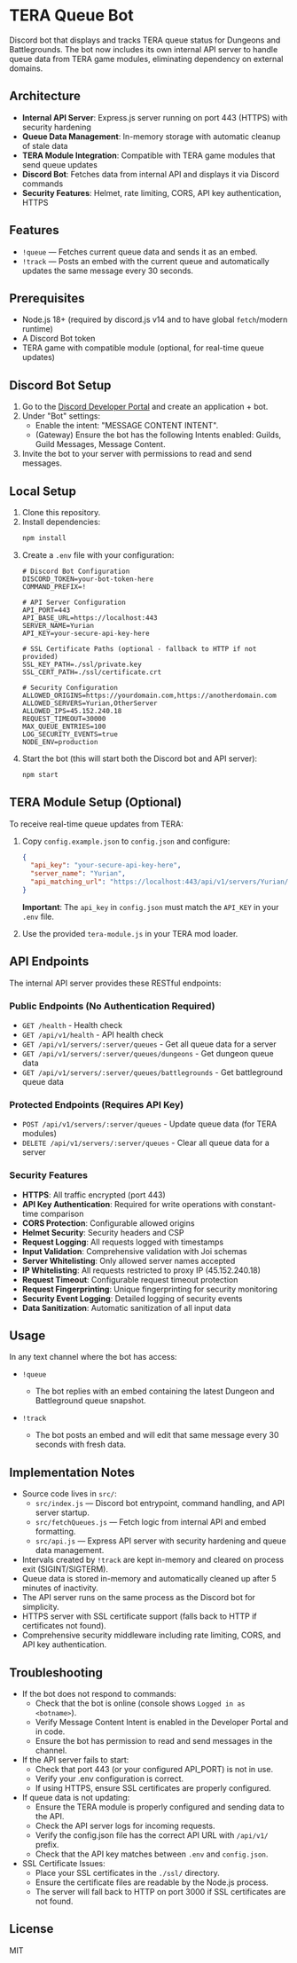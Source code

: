 # TERA Queue Bot
Discord bot that displays and tracks TERA queue status for Dungeons and Battlegrounds. The bot now includes its own internal API server to handle queue data from TERA game modules, eliminating dependency on external domains.

## Architecture
- **Internal API Server**: Express.js server running on port 443 (HTTPS) with security hardening
- **Queue Data Management**: In-memory storage with automatic cleanup of stale data
- **TERA Module Integration**: Compatible with TERA game modules that send queue updates
- **Discord Bot**: Fetches data from internal API and displays it via Discord commands
- **Security Features**: Helmet, rate limiting, CORS, API key authentication, HTTPS

## Features
- `!queue` — Fetches current queue data and sends it as an embed.
- `!track` — Posts an embed with the current queue and automatically updates the same message every 30 seconds.

## Prerequisites
- Node.js 18+ (required by discord.js v14 and to have global `fetch`/modern runtime)
- A Discord Bot token
- TERA game with compatible module (optional, for real-time queue updates)

## Discord Bot Setup
1. Go to the [Discord Developer Portal](https://discord.com/developers/applications) and create an application + bot.
2. Under "Bot" settings:
   - Enable the intent: "MESSAGE CONTENT INTENT".
   - (Gateway) Ensure the bot has the following Intents enabled: Guilds, Guild Messages, Message Content.
3. Invite the bot to your server with permissions to read and send messages.

## Local Setup
1. Clone this repository.
2. Install dependencies:
   ```bash
   npm install
   ```
3. Create a `.env` file with your configuration:
   ```env
   # Discord Bot Configuration
   DISCORD_TOKEN=your-bot-token-here
   COMMAND_PREFIX=!
   
   # API Server Configuration
   API_PORT=443
   API_BASE_URL=https://localhost:443
   SERVER_NAME=Yurian
   API_KEY=your-secure-api-key-here
   
   # SSL Certificate Paths (optional - fallback to HTTP if not provided)
   SSL_KEY_PATH=./ssl/private.key
   SSL_CERT_PATH=./ssl/certificate.crt
   
   # Security Configuration
   ALLOWED_ORIGINS=https://yourdomain.com,https://anotherdomain.com
   ALLOWED_SERVERS=Yurian,OtherServer
   ALLOWED_IPS=45.152.240.18
   REQUEST_TIMEOUT=30000
   MAX_QUEUE_ENTRIES=100
   LOG_SECURITY_EVENTS=true
   NODE_ENV=production
   ```
4. Start the bot (this will start both the Discord bot and API server):
   ```bash
   npm start
   ```

## TERA Module Setup (Optional)
To receive real-time queue updates from TERA:

1. Copy `config.example.json` to `config.json` and configure:
   ```json
   {
     "api_key": "your-secure-api-key-here",
     "server_name": "Yurian",
     "api_matching_url": "https://localhost:443/api/v1/servers/Yurian/queues"
   }
   ```
   
   **Important**: The `api_key` in `config.json` must match the `API_KEY` in your `.env` file.

2. Use the provided `tera-module.js` in your TERA mod loader.

## API Endpoints
The internal API server provides these RESTful endpoints:

### Public Endpoints (No Authentication Required)
- `GET /health` - Health check
- `GET /api/v1/health` - API health check
- `GET /api/v1/servers/:server/queues` - Get all queue data for a server
- `GET /api/v1/servers/:server/queues/dungeons` - Get dungeon queue data
- `GET /api/v1/servers/:server/queues/battlegrounds` - Get battleground queue data

### Protected Endpoints (Requires API Key)
- `POST /api/v1/servers/:server/queues` - Update queue data (for TERA modules)
- `DELETE /api/v1/servers/:server/queues` - Clear all queue data for a server

### Security Features
- **HTTPS**: All traffic encrypted (port 443)
- **API Key Authentication**: Required for write operations with constant-time comparison
- **CORS Protection**: Configurable allowed origins
- **Helmet Security**: Security headers and CSP
- **Request Logging**: All requests logged with timestamps
- **Input Validation**: Comprehensive validation with Joi schemas
- **Server Whitelisting**: Only allowed server names accepted
- **IP Whitelisting**: All requests restricted to proxy IP (45.152.240.18)
- **Request Timeout**: Configurable request timeout protection
- **Request Fingerprinting**: Unique fingerprinting for security monitoring
- **Security Event Logging**: Detailed logging of security events
- **Data Sanitization**: Automatic sanitization of all input data

## Usage
In any text channel where the bot has access:

- `!queue`
  - The bot replies with an embed containing the latest Dungeon and Battleground queue snapshot.

- `!track`
  - The bot posts an embed and will edit that same message every 30 seconds with fresh data.

## Implementation Notes
- Source code lives in `src/`:
  - `src/index.js` — Discord bot entrypoint, command handling, and API server startup.
  - `src/fetchQueues.js` — Fetch logic from internal API and embed formatting.
  - `src/api.js` — Express API server with security hardening and queue data management.
- Intervals created by `!track` are kept in-memory and cleared on process exit (SIGINT/SIGTERM).
- Queue data is stored in-memory and automatically cleaned up after 5 minutes of inactivity.
- The API server runs on the same process as the Discord bot for simplicity.
- HTTPS server with SSL certificate support (falls back to HTTP if certificates not found).
- Comprehensive security middleware including rate limiting, CORS, and API key authentication.

## Troubleshooting
- If the bot does not respond to commands:
  - Check that the bot is online (console shows `Logged in as <botname>`).
  - Verify Message Content Intent is enabled in the Developer Portal and in code.
  - Ensure the bot has permission to read and send messages in the channel.
- If the API server fails to start:
  - Check that port 443 (or your configured API_PORT) is not in use.
  - Verify your .env configuration is correct.
  - If using HTTPS, ensure SSL certificates are properly configured.
- If queue data is not updating:
  - Ensure the TERA module is properly configured and sending data to the API.
  - Check the API server logs for incoming requests.
  - Verify the config.json file has the correct API URL with `/api/v1/` prefix.
  - Check that the API key matches between `.env` and `config.json`.
- SSL Certificate Issues:
  - Place your SSL certificates in the `./ssl/` directory.
  - Ensure the certificate files are readable by the Node.js process.
  - The server will fall back to HTTP on port 3000 if SSL certificates are not found.

## License
MIT
